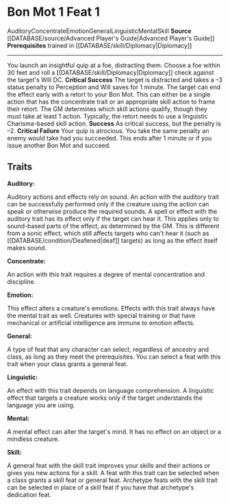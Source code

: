 ﻿---
actions: '[one-action]'
feat: Bon Mot
id: '2114'
level: '1'
name: Bon Mot
prerequisite: Trained in [[DATABASE/skill/Diplomacy|Diplomacy]]
rarity: Common
source: '[[DATABASE/source/Advanced Player''s Guide|Advanced Player''s Guide]]'
subcategory: diplomacy
trait:
- '[[DATABASE/trait/Auditory|Auditory]]'
- '[[DATABASE/trait/Concentrate|Concentrate]]'
- '[[DATABASE/trait/Emotion|Emotion]]'
- '[[DATABASE/trait/General|General]]'
- '[[DATABASE/trait/Linguistic|Linguistic]]'
- '[[DATABASE/trait/Mental|Mental]]'
- '[[DATABASE/trait/Skill|Skill]]'
type: Feat

---
# Bon Mot <span class="action-icon">1</span> <span class="item-type">Feat 1</span>

<span class="item-trait">Auditory</span><span class="item-trait">Concentrate</span><span class="item-trait">Emotion</span><span class="item-trait">General</span><span class="item-trait">Linguistic</span><span class="item-trait">Mental</span><span class="item-trait">Skill</span>
**Source** [[DATABASE/source/Advanced Player's Guide|Advanced Player's Guide]] 
**Prerequisites** trained in [[DATABASE/skill/Diplomacy|Diplomacy]]

---
You launch an insightful quip at a foe, distracting them. Choose a foe within 30 feet and roll a [[DATABASE/skill/Diplomacy|Diplomacy]] check against the target's Will DC.
**Critical Success** The target is distracted and takes a –3 status penalty to Perception and Will saves for 1 minute. The target can end the effect early with a retort to your Bon Mot. This can either be a single action that has the concentrate trait or an appropriate skill action to frame their retort. The GM determines which skill actions qualify, though they must take at least 1 action. Typically, the retort needs to use a linguistic Charisma-based skill action.
**Success** As critical success, but the penalty is –2.
**Critical Failure** Your quip is atrocious. You take the same penalty an enemy would take had you succeeded. This ends after 1 minute or if you issue another Bon Mot and succeed.

## Traits

**Auditory:**

Auditory actions and effects rely on sound. An action with the auditory trait can be successfully performed only if the creature using the action can speak or otherwise produce the required sounds. A spell or effect with the auditory trait has its effect only if the target can hear it. This applies only to sound-based parts of the effect, as determined by the GM. This is different from a sonic effect, which still affects targets who can't hear it (such as [[DATABASE/condition/Deafened|deaf]] targets) as long as the effect itself makes sound.

**Concentrate:**

An action with this trait requires a degree of mental concentration and discipline.

**Emotion:**

This effect alters a creature's emotions. Effects with this trait always have the mental trait as well. Creatures with special training or that have mechanical or artificial intelligence are immune to emotion effects.

**General:**

A type of feat that any character can select, regardless of ancestry and class, as long as they meet the prerequisites. You can select a feat with this trait when your class grants a general feat.

**Linguistic:**

An effect with this trait depends on language comprehension. A linguistic effect that targets a creature works only if the target understands the language you are using.

**Mental:**

A mental effect can alter the target's mind. It has no effect on an object or a mindless creature.

**Skill:**

A general feat with the skill trait improves your skills and their actions or gives you new actions for a skill. A feat with this trait can be selected when a class grants a skill feat or general feat. Archetype feats with the skill trait can be selected in place of a skill feat if you have that archetype's dedication feat.